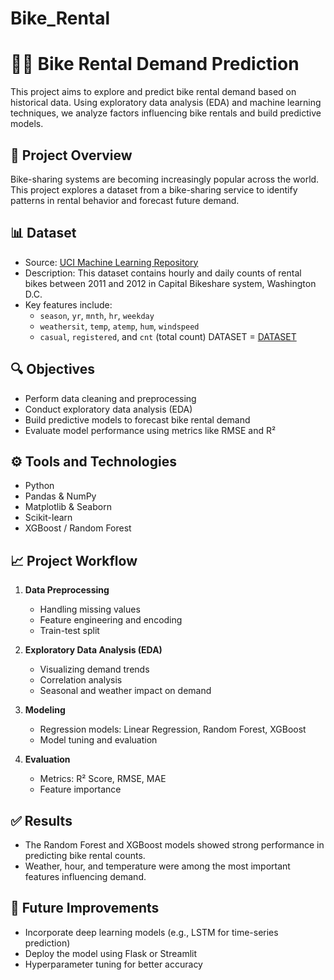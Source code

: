 # Bike_Rental
# 🚴‍♀️ Bike Rental Demand Prediction

This project aims to explore and predict bike rental demand based on historical data. Using exploratory data analysis (EDA) and machine learning techniques, we analyze factors influencing bike rentals and build predictive models.

## 📂 Project Overview

Bike-sharing systems are becoming increasingly popular across the world. This project explores a dataset from a bike-sharing service to identify patterns in rental behavior and forecast future demand.

## 📊 Dataset

- Source: [UCI Machine Learning Repository](https://archive.ics.uci.edu/ml/datasets/Bike+Sharing+Dataset)
- Description: This dataset contains hourly and daily counts of rental bikes between 2011 and 2012 in Capital Bikeshare system, Washington D.C.
- Key features include:
  - `season`, `yr`, `mnth`, `hr`, `weekday`
  - `weathersit`, `temp`, `atemp`, `hum`, `windspeed`
  - `casual`, `registered`, and `cnt` (total count)
DATASET = <a href= "https://github.com/Pavan-0156/Bike_Rental/blob/main/PRCP-1018-BikeRental.zip">DATASET</a>
## 🔍 Objectives

- Perform data cleaning and preprocessing
- Conduct exploratory data analysis (EDA)
- Build predictive models to forecast bike rental demand
- Evaluate model performance using metrics like RMSE and R²

## ⚙️ Tools and Technologies

- Python
- Pandas & NumPy
- Matplotlib & Seaborn
- Scikit-learn
- XGBoost / Random Forest

## 📈 Project Workflow

1. **Data Preprocessing**
   - Handling missing values
   - Feature engineering and encoding
   - Train-test split

2. **Exploratory Data Analysis (EDA)**
   - Visualizing demand trends
   - Correlation analysis
   - Seasonal and weather impact on demand

3. **Modeling**
   - Regression models: Linear Regression, Random Forest, XGBoost
   - Model tuning and evaluation

4. **Evaluation**
   - Metrics: R² Score, RMSE, MAE
   - Feature importance

## ✅ Results

- The Random Forest and XGBoost models showed strong performance in predicting bike rental counts.
- Weather, hour, and temperature were among the most important features influencing demand.

## 📌 Future Improvements

- Incorporate deep learning models (e.g., LSTM for time-series prediction)
- Deploy the model using Flask or Streamlit
- Hyperparameter tuning for better accuracy

